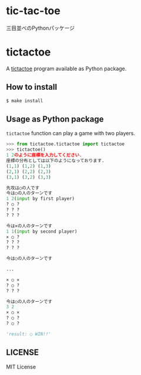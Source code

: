 # tic-tac-toe
三目並べのPythonパッケージ

# tictactoe

A [tictactoe](https://ja.wikipedia.org/wiki/%E4%B8%89%E7%9B%AE%E4%B8%A6%E3%81%B9) program available as Python package.

## How to install

```sh
$ make install
```

## Usage as Python package

`tictactoe` function can play a game with two players.

```py
>>> from tictactoe.tictactoe import tictactoe
>>> tictactoe()
1 2のように座標を入力してください.
座標の分布としては以下のようになっております.
(1,1) (1,2) (1,3)
(2,1) (2,2) (2,3)
(3,1) (3,2) (3,3)

先攻は○の人です
今は○の人のターンです
1 2(input by first player)
? ○ ?
? ? ?
? ? ?

今は×の人のターンです
1 1(input by second player)
× ○ ?
? ? ?
? ? ?

今は○の人のターンです

...

× ○ ×
? ○ ?
? ? ?

今は○の人のターンです
3 2
× ○ ×
? ○ ?
? ○ ?

'result: ○ WIN!!'
```

## LICENSE
MIT License
